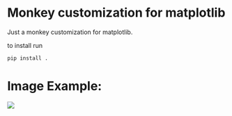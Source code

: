 # Monkey customization for matplotlib

Just a monkey customization for matplotlib.

to install run

```bash
pip install .
```

# Image Example:

![](https://user-images.githubusercontent.com/19335821/36036165-e39a32a2-0d97-11e8-8827-b1ad45a78961.png)
